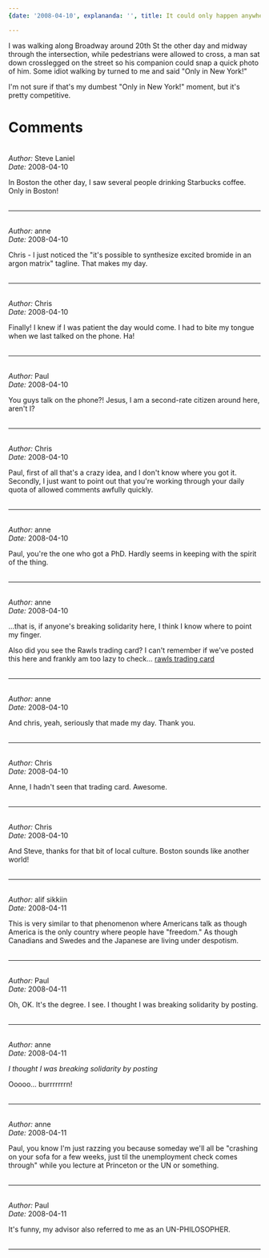 ```yaml
---
{date: '2008-04-10', explananda: '', title: It could only happen anywhere, tags: anecdotes, personal, nyc}

---
```

I was walking along Broadway around 20th St the other day and midway through the intersection, while pedestrians were allowed to cross, a man sat down crosslegged on the street so his companion could snap a quick photo of him.  Some idiot walking by turned to me and said "Only in New York!"

I'm not sure if that's my dumbest "Only in New York!" moment, but it's pretty
competitive.


<h1>Comments</h1>


<br/>
<em>Author:</em> Steve Laniel
<br/><em>Date:</em> 2008-04-10

In Boston the other day, I saw several people drinking Starbucks coffee. Only in Boston!
<br/>
<br/>

*******************************************************************************



<br/>
<em>Author:</em> anne
<br/><em>Date:</em> 2008-04-10

Chris - I just noticed the "it's possible to synthesize excited bromide in an argon matrix" tagline. That makes my day.
<br/>
<br/>

*******************************************************************************



<br/>
<em>Author:</em> Chris
<br/><em>Date:</em> 2008-04-10

Finally!  I knew if I was patient the day would come.  I had to bite my tongue when we last talked on the phone.  Ha!
<br/>
<br/>

*******************************************************************************



<br/>
<em>Author:</em> Paul
<br/><em>Date:</em> 2008-04-10

You guys talk on the phone?! Jesus, I am a second-rate citizen around here, aren't I?
<br/>
<br/>

*******************************************************************************



<br/>
<em>Author:</em> Chris
<br/><em>Date:</em> 2008-04-10

Paul, first of all that's a crazy idea, and I don't know where you got it.  Secondly, I just want to point out that you're working through your daily quota of allowed comments awfully quickly.
<br/>
<br/>

*******************************************************************************



<br/>
<em>Author:</em> anne
<br/><em>Date:</em> 2008-04-10

Paul, you're the one who got a PhD. Hardly seems in keeping with the spirit of the thing.
<br/>
<br/>

*******************************************************************************



<br/>
<em>Author:</em> anne
<br/><em>Date:</em> 2008-04-10

...that is, if anyone's breaking solidarity here, I think I know where to point my finger.

Also did you see the Rawls trading card? I can't remember if we've posted this here and frankly am too lazy to check...
<a href="http://aycu22.webshots.com/image/51221/2006169599797324289_rs.jpg" rel="nofollow">rawls trading card</a>
<br/>
<br/>

*******************************************************************************



<br/>
<em>Author:</em> anne
<br/><em>Date:</em> 2008-04-10

And chris, yeah, seriously that made my day. Thank you.
<br/>
<br/>

*******************************************************************************



<br/>
<em>Author:</em> Chris
<br/><em>Date:</em> 2008-04-10

Anne, I hadn't seen that trading card.  Awesome.
<br/>
<br/>

*******************************************************************************



<br/>
<em>Author:</em> Chris
<br/><em>Date:</em> 2008-04-10

And Steve, thanks for that bit of local culture.  Boston sounds like another world!
<br/>
<br/>

*******************************************************************************



<br/>
<em>Author:</em> alif sikkiin
<br/><em>Date:</em> 2008-04-11

This is very similar to that phenomenon where Americans talk as though America is the only country where people have "freedom."  As though Canadians and Swedes and the Japanese are living under despotism.
<br/>
<br/>

*******************************************************************************



<br/>
<em>Author:</em> Paul
<br/><em>Date:</em> 2008-04-11

Oh, OK. It's the degree. I see. I thought I was breaking solidarity by posting.
<br/>
<br/>

*******************************************************************************



<br/>
<em>Author:</em> anne
<br/><em>Date:</em> 2008-04-11

<i>I thought I was breaking solidarity by posting</i>

Ooooo... burrrrrrrn!
<br/>
<br/>

*******************************************************************************



<br/>
<em>Author:</em> anne
<br/><em>Date:</em> 2008-04-11

Paul, you know I'm just razzing you because someday we'll all be "crashing on your sofa for a few weeks, just til the unemployment check comes through" while you lecture at Princeton or the UN or something.
<br/>
<br/>

*******************************************************************************



<br/>
<em>Author:</em> Paul
<br/><em>Date:</em> 2008-04-11

It's funny, my advisor also referred to me as an UN-PHILOSOPHER.
<br/>
<br/>

*******************************************************************************

